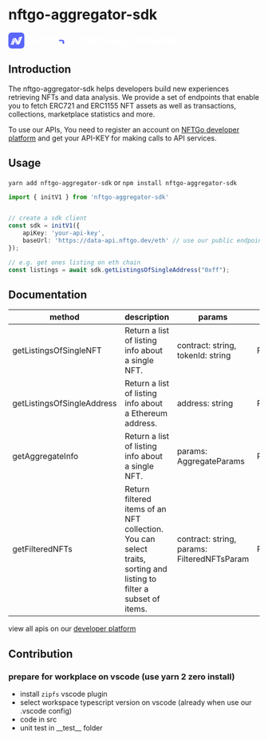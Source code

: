 # nftgo-aggregator-sdk

<svg width="339" height="32" viewBox="0 0 339 32" fill="none" xmlns="http://www.w3.org/2000/svg"><path d="M25.57 32H6.42998C2.89148 32 0 29.1049 0 25.57V6.42998C0 2.89148 2.89148 0 6.42998 0H25.57C29.1049 0 32 2.89148 32 6.42998V25.57C32 29.1049 29.1049 32 25.57 32Z" fill="#5A66F9"></path><path d="M19.766 10.5498C19.543 10.6265 19.6271 10.8897 19.861 10.8861L21.071 10.8605L18.6511 17.349L16.3664 13.1488C15.6207 11.778 14.2755 10.9226 12.7584 10.813H12.0822H12.0785C10.291 10.9482 8.79592 12.0778 8.18545 13.7629L4.45687 24.0019C4.43128 24.0714 4.48246 24.1445 4.55557 24.1445H10.1375C10.1813 24.1445 10.2216 24.1152 10.2362 24.075L12.5793 17.6268L14.853 21.8086C15.7048 23.3768 17.3424 24.2761 19.119 24.1481C20.8992 24.0238 22.3943 22.9089 23.023 21.2347L26.9088 10.813L27.9287 7.96902C27.9579 7.88494 27.8775 7.80452 27.7934 7.83376L19.766 10.5498Z" fill="white"></path><path opacity="0.3" d="M8.18125 13.7593L4.45632 24.0019C4.43073 24.0714 4.48191 24.1445 4.55502 24.1445H10.1369C10.1808 24.1445 10.221 24.1152 10.2356 24.075L12.5788 17.6268L14.8525 21.8086C15.5982 23.1794 16.9398 24.0385 18.4568 24.1481H19.1221L12.078 10.813C10.2868 10.9446 8.79537 12.0741 8.18125 13.7593Z" fill="#5A66F9"></path><path d="M9.94338 17.0786L7.35165 24.0058C7.32606 24.0752 7.37724 24.1483 7.45034 24.1483H10.1408C10.1846 24.1483 10.2248 24.1191 10.2395 24.0789L12.5826 17.6306L12.1111 16.8959C11.6249 16.1319 10.2797 16.2379 9.94338 17.0786Z" fill="white"></path><path opacity="0.3" d="M21.293 17.912L23.8774 11.1494C23.9322 11.0105 23.8262 10.8606 23.68 10.8606H21.07L18.6501 17.3637L19.1216 18.0984C19.6115 18.8588 20.9567 18.7528 21.293 17.912Z" fill="#5A66F9"></path><path d="M53.9006 18.9993L44.6193 10.0271C43.8922 9.32276 42.748 9.07855 41.7108 9.4077C40.6736 9.73686 40 10.5509 40 11.4853V22.7333H43.3076V13.0001L52.589 21.9724C53.1022 22.4679 53.8222 22.7369 54.5636 22.7369C54.8737 22.7369 55.1909 22.6909 55.4974 22.5918C56.5346 22.2626 57.2082 21.4485 57.2082 20.5142V9.41478H53.9006V18.9993Z" fill="white"></path><path fill-rule="evenodd" clip-rule="evenodd" d="M59 22.1805V12.5181C59 10.5785 60.8748 9 63.1773 9H74.3121V11.7855H63.1773C62.7068 11.7855 62.3076 12.1217 62.3076 12.5181V22.1805H59ZM63.5981 14.3231H74.3122V17.1086H63.5981V14.3231Z" fill="white"></path><path d="M76.5205 12.0486H83.0966V22.4472H86.4042V12.0486H92.9803V9.26318H76.5205V12.0486Z" fill="white"></path><path d="M98.2879 17.3187V14.5722C98.2879 13.1812 99.6316 12.0486 101.282 12.0486H111.037V9.26318H101.282C97.8067 9.26318 94.9802 11.6452 94.9802 14.5722V17.3187C94.9802 20.2458 97.8067 22.6277 101.282 22.6277H107.355V19.8423H101.282C99.6316 19.8387 98.2879 18.7097 98.2879 17.3187Z" fill="white"></path><path d="M107.776 14.551H101.624V17.3365H107.776C108.243 17.3365 108.635 17.5842 108.635 17.878V22.4438H111.942V17.878C111.942 16.0411 110.075 14.551 107.776 14.551Z" fill="#5A66F9"></path><path d="M124.813 9.26318H120.707C116.976 9.26318 113.942 11.8221 113.942 14.9651V16.8091C113.942 19.952 116.976 22.5109 120.707 22.5109H124.813C128.545 22.5109 131.578 19.952 131.578 16.8091V14.9651C131.578 11.8186 128.545 9.26318 124.813 9.26318ZM128.274 16.8091C128.274 18.4159 126.724 19.7255 124.817 19.7255H120.711C118.804 19.7255 117.254 18.4195 117.254 16.8091V14.9651C117.254 13.3582 118.804 12.0486 120.711 12.0486H124.817C126.724 12.0486 128.274 13.3547 128.274 14.9651V16.8091Z" fill="white"></path><circle cx="139.578" cy="16" r="2" fill="white"></circle><path fill-rule="evenodd" clip-rule="evenodd" d="M160.762 14.3509V17.1191C160.762 18.521 159.477 19.659 157.9 19.6626H151.669C151.117 19.6626 150.669 19.2148 150.669 18.6626L150.669 12.8074C150.669 12.2552 151.117 11.8074 151.669 11.8074H157.9C159.477 11.8074 160.762 12.949 160.762 14.3509ZM150.241 9H157.9C161.222 9 163.923 11.4008 163.923 14.3509V17.1191C163.923 20.0692 161.222 22.47 157.9 22.47H149.681H149.578C148.474 22.47 147.578 21.5746 147.578 20.47V11C147.578 9.89543 148.474 9 149.578 9H149.677H150.241Z" fill="white"></path><path fill-rule="evenodd" clip-rule="evenodd" d="M166.923 12.5954V18.167V18.8746C166.923 20.8568 168.924 22.47 171.382 22.47H183.267V19.6234H171.382C170.88 19.6234 170.454 19.2797 170.454 18.8746V18.167V12.5954C170.454 12.1903 170.88 11.8466 171.382 11.8466H183.267V9H171.382C168.988 9 167.027 10.5309 166.927 12.4424H166.923V12.5954ZM171.831 14.4401H183.268V17.2867H171.831V14.4401Z" fill="white"></path><path d="M194.454 19.3335L198.406 9H202.612L196.825 22.47H192.026L186.267 9H190.502L194.454 19.3335Z" fill="white"></path><path fill-rule="evenodd" clip-rule="evenodd" d="M205.612 12.5954V18.167V18.8746C205.612 20.8568 207.613 22.47 210.071 22.47H221.956V19.6234H210.071C209.569 19.6234 209.143 19.2797 209.143 18.8746V18.167V12.5954C209.143 12.1903 209.569 11.8466 210.071 11.8466H221.956V9H210.071C207.677 9 205.716 10.5309 205.616 12.4424H205.612V12.5954ZM210.52 14.4401H221.957V17.2867H210.52V14.4401Z" fill="white"></path><path d="M224.957 8.99997V19.6241V22.47H239V19.5H228.5V8.99997H224.957Z" fill="white"></path><path d="M253.514 9H249.165C245.213 9 242 11.6019 242 14.7975V16.6725C242 19.8681 245.213 22.47 249.165 22.47H253.514C257.467 22.47 260.68 19.8681 260.68 16.6725V14.7975C260.68 11.5983 257.467 9 253.514 9ZM257.18 16.6725C257.18 18.3063 255.538 19.6378 253.518 19.6378H249.169C247.149 19.6378 245.507 18.3099 245.507 16.6725V14.7975C245.507 13.1637 247.149 11.8322 249.169 11.8322H253.518C255.538 11.8322 257.18 13.1601 257.18 14.7975V16.6725Z" fill="white"></path><path d="M267.121 9C265.22 9 263.68 10.5077 263.68 12.3675V22.47H267.121V12.8413C267.121 12.289 267.568 11.8413 268.121 11.8413L272.282 11.8413H275.293C276.005 11.8413 276.583 12.6961 276.583 13.3935C276.583 14.091 276.005 14.8931 275.293 14.8931L271.852 14.9095H268.981C268.428 14.9095 267.981 15.3572 267.981 15.9095V17.2523C267.981 17.8045 268.428 18.2522 268.981 18.2523L275.56 18.2534C278.049 18.1177 280.024 15.863 280.024 13.3935C280.024 10.8363 277.906 9 275.293 9H274.863H272.282H267.121Z" fill="white"></path><path fill-rule="evenodd" clip-rule="evenodd" d="M283.024 12.5954V18.167V18.8746C283.024 20.8568 285.025 22.47 287.483 22.47H299.369V19.6234H287.483C286.981 19.6234 286.555 19.2797 286.555 18.8746V18.167V12.5954C286.555 12.1903 286.981 11.8466 287.483 11.8466H299.369V9H287.483C285.089 9 283.128 10.5309 283.028 12.4424H283.024V12.5954ZM287.932 14.4401H299.369V17.2867H287.932V14.4401Z" fill="white"></path><path d="M305.81 9C303.909 9 302.369 10.5059 302.369 12.3634V22.4537H305.81V12.8413C305.81 12.289 306.257 11.8413 306.81 11.8413L310.971 11.8413H313.982C314.695 11.8413 315.238 12.7145 315.238 13.4111C315.238 14.1077 314.695 14.886 313.982 14.886L310.541 14.9023H309.124C308.227 14.9023 307.784 15.9908 308.425 16.6174L314.412 22.47L318.572 22.4671L314.249 18.2421C316.738 18.1066 318.679 15.8775 318.679 13.4111C318.679 10.8569 316.595 9 313.982 9H313.552H310.971H305.81Z" fill="white"></path><path fill-rule="evenodd" clip-rule="evenodd" d="M327.255 9C324.176 9 321.679 9.78202 321.679 13.071C321.679 16.2207 324.176 17.142 327.255 17.142H329.708V17.1453H333.283C334.231 17.1453 335 17.7066 335 18.399C335 19.0914 334.231 19.6527 333.283 19.6527H323V22.47H332.443C335.523 22.47 338.019 22 338.019 18.399C338 15 335.523 14.328 332.443 14.328H329.99V14.3247H326.717C325.769 14.3247 325 13.7634 325 13.071C325 12.3786 325.769 11.8173 326.717 11.8173H337V9H327.255Z" fill="white"></path></svg>


## Introduction

<!-- copy from nftscan XD -->

The nftgo-aggregator-sdk  helps developers build new experiences retrieving NFTs and data analysis. We provide a set of endpoints that enable you to fetch ERC721 and ERC1155 NFT assets as well as transactions, collections, marketplace statistics and more.

To use our APIs, You need to register an account on [NFTGo developer platform](https://developer.nftgo.io/)  and get your API-KEY for making calls to API services.

## Usage

`yarn add nftgo-aggregator-sdk` or `npm install nftgo-aggregator-sdk`

```ts
import { initV1 } from 'nftgo-aggregator-sdk'


// create a sdk client
const sdk = initV1({
    apiKey: 'your-api-key',
    baseUrl: 'https://data-api.nftgo.dev/eth' // use our public endpoints
});

// e.g. get ones listing on eth chain
const listings = await sdk.getListingsOfSingleAddress("0xff");

```

## Documentation

| method | description | params | response |
| ------ | ------ | ------ | ----- |
| getListingsOfSingleNFT | Return a list of listing info about a single NFT. | contract: string, tokenId: string | Promise\<SingleNFTListingsResponse\> |
| getListingsOfSingleAddress | Return a list of listing info about a Ethereum address. | address: string | Promise\<SingleAddressListingsResponse\> |
| getAggregateInfo | Return a list of listing info about a single NFT. | params: AggregateParams | Promise\<AggregateResponse\> |
| getFilteredNFTs | Return filtered items of an NFT collection. You can select traits, sorting and listing to filter a subset of items. | contract: string, params: FilteredNFTsParam | Promise\<FilteredNFTsResponse\> |


view all apis on our [developer platform](https://docs.nftgo.io/)


## Contribution

### prepare for workplace on vscode (use yarn 2 zero install)

- install `zipfs` vscode plugin
- select workspace typescript version on vscode (already when use our .vscode config)
- code in src
- unit test in \_\_test\_\_ folder

